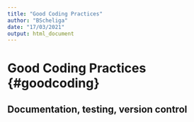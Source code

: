 ```yaml
---
title: "Good Coding Practices"
author: "BScheliga"
date: "17/03/2021"
output: html_document
---
```


# Good Coding Practices {#goodcoding}

## Documentation, testing, version control 
